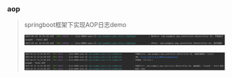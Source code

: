 ### aop

> springboot框架下实现AOP日志demo
>
> ![before & after](./appendix/before%20&%20after.png)
>
> ![around](./appendix/around.png)
